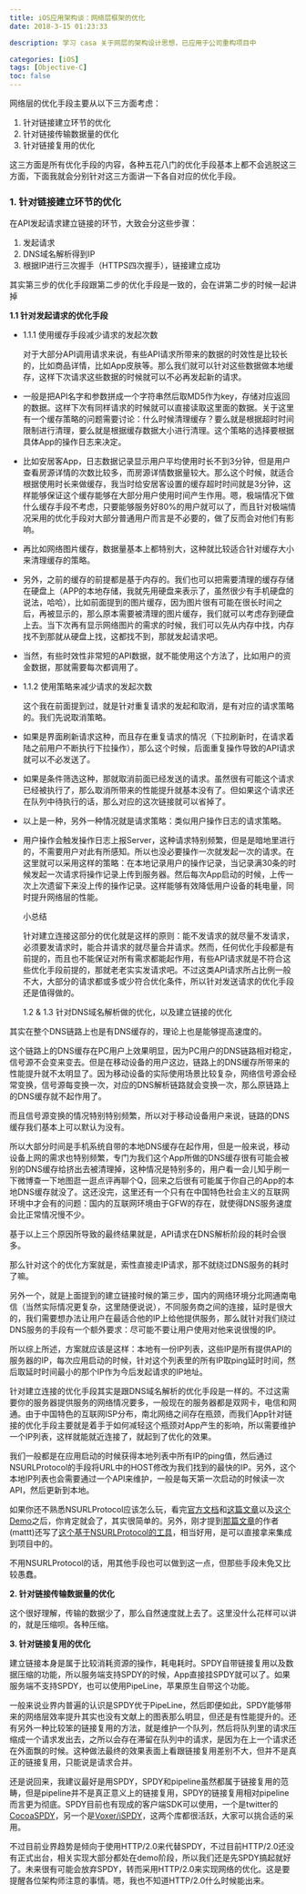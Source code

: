 ```yaml
---
title: iOS应用架构谈：网络层框架的优化
date: 2018-3-15 01:23:33

description: 学习 casa 关于网层的架构设计思想，已应用于公司重构项目中

categories: [iOS]
tags: [Objective-C]
toc: false 
---
```



网络层的优化手段主要从以下三方面考虑：

1. 针对链接建立环节的优化
2. 针对链接传输数据量的优化
3. 针对链接复用的优化

这三方面是所有优化手段的内容，各种五花八门的优化手段基本上都不会逃脱这三方面，下面我就会分别针对这三方面讲一下各自对应的优化手段。

### 1. 针对链接建立环节的优化

在API发起请求建立链接的环节，大致会分这些步骤：

1. 发起请求
2. DNS域名解析得到IP
3. 根据IP进行三次握手（HTTPS四次握手），链接建立成功

其实第三步的优化手段跟第二步的优化手段是一致的，会在讲第二步的时候一起讲掉

**1.1 针对发起请求的优化手段**

* 1.1.1 使用缓存手段减少请求的发起次数

   对于大部分API调用请求来说，有些API请求所带来的数据的时效性是比较长的，比如商品详情，比如App皮肤等。那么我们就可以针对这些数据做本地缓存，这样下次请求这些数据的时候就可以不必再发起新的请求。
   
* 一般是把API名字和参数拼成一个字符串然后取MD5作为key，存储对应返回的数据。这样下次有同样请求的时候就可以直接读取这里面的数据。关于这里有一个缓存策略的问题需要讨论：什么时候清理缓存？要么就是根据超时时间限制进行清理，要么就是根据缓存数据大小进行清理。这个策略的选择要根据具体App的操作日志来决定。

* 比如安居客App，日志数据记录显示用户平均使用时长不到3分钟，但是用户查看房源详情的次数比较多，而房源详情数据量较大。那么这个时候，就适合根据使用时长来做缓存，我当时给安居客设置的缓存超时时间就是3分钟，这样能够保证这个缓存能够在大部分用户使用时间产生作用。嗯，极端情况下做什么缓存手段不考虑，只要能够服务好80%的用户就可以了，而且针对极端情况采用的优化手段对大部分普通用户而言是不必要的，做了反而会对他们有影响。

* 再比如网络图片缓存，数据量基本上都特别大，这种就比较适合针对缓存大小来清理缓存的策略。

* 另外，之前的缓存的前提都是基于内存的。我们也可以把需要清理的缓存存储在硬盘上（APP的本地存储，我就先用硬盘来表示了，虽然很少有手机硬盘的说法，哈哈），比如前面提到的图片缓存，因为图片很有可能在很长时间之后，再被显示的，那么原本需要被清理的图片缓存，我们就可以考虑存到硬盘上去。当下次再有显示网络图片的需求的时候，我们可以先从内存中找，内存找不到那就从硬盘上找，这都找不到，那就发起请求吧。

* 当然，有些时效性非常短的API数据，就不能使用这个方法了，比如用户的资金数据，那就需要每次都调用了。

* 1.1.2 使用策略来减少请求的发起次数

  这个我在前面提到过，就是针对重复请求的发起和取消，是有对应的请求策略的。我们先说取消策略。
  
* 如果是界面刷新请求这种，而且存在重复请求的情况（下拉刷新时，在请求着陆之前用户不断执行下拉操作），那么这个时候，后面重复操作导致的API请求就可以不必发送了。

* 如果是条件筛选这种，那就取消前面已经发送的请求。虽然很有可能这个请求已经被执行了，那么取消所带来的性能提升就基本没有了。但如果这个请求还在队列中待执行的话，那么对应的这次链接就可以省掉了。

* 以上是一种，另外一种情况就是请求策略：类似用户操作日志的请求策略。

* 用户操作会触发操作日志上报Server，这种请求特别频繁，但是是暗地里进行的，不需要用户对此有所感知。所以也没必要操作一次就发起一次的请求。在这里就可以采用这样的策略：在本地记录用户的操作记录，当记录满30条的时候发起一次请求将操作记录上传到服务器。然后每次App启动的时候，上传一次上次遗留下来没上传的操作记录。这样能够有效降低用户设备的耗电量，同时提升网络层的性能。

   小总结
   
   针对建立连接这部分的优化就是这样的原则：能不发请求的就尽量不发请求，必须要发请求时，能合并请求的就尽量合并请求。然而，任何优化手段都是有前提的，而且也不能保证对所有需求都能起作用，有些API请求就是不符合这些优化手段前提的，那就老老实实发请求吧。不过这类API请求所占比例一般不大，大部分的请求都或多或少符合优化条件，所以针对发送请求的优化手段还是值得做的。
   
  1.2 & 1.3 针对DNS域名解析做的优化，以及建立链接的优化

 其实在整个DNS链路上也是有DNS缓存的，理论上也是能够提高速度的。
 
 这个链路上的DNS缓存在PC用户上效果明显，因为PC用户的DNS链路相对稳定，信号源不会变来变去。但是在移动设备的用户这边，链路上的DNS缓存所带来的性能提升就不太明显了。因为移动设备的实际使用场景比较复杂，网络信号源会经常变换，信号源每变换一次，对应的DNS解析链路就会变换一次，那么原链路上的DNS缓存就不起作用了。
 
 而且信号源变换的情况特别特别频繁，所以对于移动设备用户来说，链路的DNS缓存我们基本上可以默认为没有。
 
 所以大部分时间是手机系统自带的本地DNS缓存在起作用，但是一般来说，移动设备上网的需求也特别频繁，专门为我们这个App所做的DNS缓存很有可能会被别的DNS缓存给挤出去被清理掉，这种情况是特别多的，用户看一会儿知乎刷一下微博查一下地图逛一逛点评再聊个Q，回来之后很有可能属于你自己的App的本地DNS缓存就没了。这还没完，这里还有一个只有在中国特色社会主义的互联网环境中才会有的问题：国内的互联网环境由于GFW的存在，就使得DNS服务速度会比正常情况慢不少。
 
 基于以上三个原因所导致的最终结果就是，API请求在DNS解析阶段的耗时会很多。
 
  那么针对这个的优化方案就是，索性直接走IP请求，那不就绕过DNS服务的耗时了嘛。
 
  另外一个，就是上面提到的建立链接时候的第三步，国内的网络环境分北网通南电信（当然实际情况更复杂，这里随便说说），不同服务商之间的连接，延时是很大的，我们需要想办法让用户在最适合他的IP上给他提供服务，那么就针对我们绕过DNS服务的手段有一个额外要求：尽可能不要让用户使用对他来说很慢的IP。
 
  所以综上所述，方案就应该是这样：本地有一份IP列表，这些IP是所有提供API的服务器的IP，每次应用启动的时候，针对这个列表里的所有IP取ping延时时间，然后取延时时间最小的那个IP作为今后发起请求的IP地址。

  针对建立连接的优化手段其实是跟DNS域名解析的优化手段是一样的。不过这需要你的服务器提供服务的网络情况要多，一般现在的服务器都是双网卡，电信和网通。由于中国特色的互联网ISP分布，南北网络之间存在瓶颈，而我们App针对链接的优化手段主要就是着手于如何减轻这个瓶颈对App产生的影响，所以需要维护一个IP列表，这样就能就近连接了，就起到了优化的效果。

  我们一般都是在应用启动的时候获得本地列表中所有IP的ping值，然后通过NSURLProtocol的手段将URL中的HOST修改为我们找到的最快的IP。另外，这个本地IP列表也会需要通过一个API来维护，一般是每天第一次启动的时候读一次API，然后更新到本地。

  如果你还不熟悉NSURLProtocol应该怎么玩，看完[官方文档](https://developer.apple.com/documentation/foundation/nsurlprotocol)和[这篇文章](https://nshipster.com/nsurlprotocol/)以及[这个Demo](https://github.com/rmls/NSURLProtocolExample)之后，你肯定就会了，其实很简单的。另外，刚才提到[那篇文章](https://nshipster.com/nsurlprotocol/)的作者(mattt)还写了[这个基于NSURLProtocol的工具](https://github.com/mattt/NSEtcHosts)，相当好用，是可以直接拿来集成到项目中的。

   不用NSURLProtocol的话，用其他手段也可以做到这一点，但那些手段未免又比较愚蠢。

**2. 针对链接传输数据量的优化**

这个很好理解，传输的数据少了，那么自然速度就上去了。这里没什么花样可以讲的，就是压缩呗。各种压缩。

**3. 针对链接复用的优化**

建立链接本身是属于比较消耗资源的操作，耗电耗时。SPDY自带链接复用以及数据压缩的功能，所以服务端支持SPDY的时候，App直接挂SPDY就可以了。如果服务端不支持SPDY，也可以使用PipeLine，苹果原生自带这个功能。

一般来说业界内普遍的认识是SPDY优于PipeLine，然后即便如此，SPDY能够带来的网络层效率提升其实也没有文献上的图表那么明显，但还是有性能提升的。还有另外一种比较笨的链接复用的方法，就是维护一个队列，然后将队列里的请求压缩成一个请求发出去，之所以会存在滞留在队列中的请求，是因为在上一个请求还在外面飘的时候。这种做法最终的效果表面上看跟链接复用差别不大，但并不是真正的链接复用，只能说是请求合并。

还是说回来，我建议最好是用SPDY，SPDY和pipeline虽然都属于链接复用的范畴，但是pipeline并不是真正意义上的链接复用，SPDY的链接复用相对pipeline而言更为彻底。SPDY目前也有现成的客户端SDK可以使用，一个是twitter的[CocoaSPDY](https://github.com/twitter/CocoaSPDY)，另一个是[Voxer/iSPDY](https://github.com/Voxer/iSPDY)，这两个库都很活跃，大家可以挑合适的采用。


不过目前业界趋势是倾向于使用HTTP/2.0来代替SPDY，不过目前HTTP/2.0还没有正式出台，相关实现大部分都处在demo阶段，所以我们还是先SPDY搞起就好了。未来很有可能会放弃SPDY，转而采用HTTP/2.0来实现网络的优化。这是要提醒各位架构师注意的事情。嗯，我也不知道HTTP/2.0什么时候能出来。